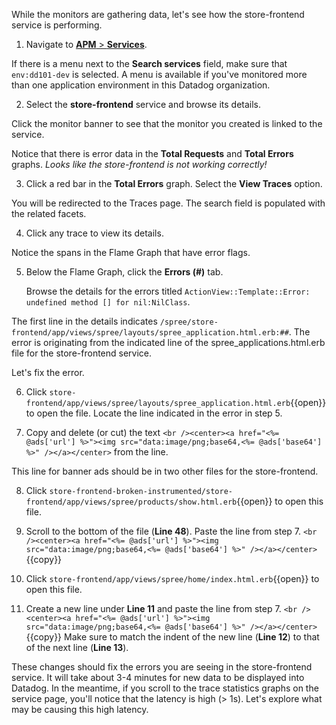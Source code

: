 While the monitors are gathering data, let's see how the store-frontend service is performing. 

1. Navigate to <a href="https://app.datadoghq.com/apm/services" target="_datadog">**APM** > **Services**</a>.

  If there is a menu next to the **Search services** field, make sure that `env:dd101-dev` is selected. A menu is available if you've monitored more than one application environment in this Datadog organization.

2. Select the **store-frontend** service and browse its details.

  Click the monitor banner to see that the monitor you created is linked to the service.

  Notice that there is error data in the **Total Requests** and **Total Errors** graphs. *Looks like the store-frontend is not working correctly!*

3. Click a red bar in the **Total Errors** graph. Select the **View Traces** option. 

  You will be redirected to the Traces page. The search field is populated with the related facets. 

4. Click any trace to view its details. 

  Notice the spans in the Flame Graph that have error flags.

5. Below the Flame Graph, click the **Errors (#)** tab. <p> Browse the details for the errors titled `ActionView::Template::Error: undefined method [] for nil:NilClass`. 

  The first line in the details indicates `/spree/store-frontend/app/views/spree/layouts/spree_application.html.erb:##`. The error is originating from the indicated line of the spree_applications.html.erb file for the store-frontend service.
  
  Let's fix the error.

6. Click `store-frontend/app/views/spree/layouts/spree_application.html.erb`{{open}} to open the file. Locate the line indicated in the error in step 5.

7. Copy and delete (or cut) the text `<br /><center><a href="<%= @ads['url'] %>"><img src="data:image/png;base64,<%= @ads['base64'] %>" /></a></center>` from the line.

  This line for banner ads should be in two other files for the store-frontend.

8. Click `store-frontend-broken-instrumented/store-frontend/app/views/spree/products/show.html.erb`{{open}} to open this file. 

9. Scroll to the bottom of the file (**Line 48**). Paste the line from step 7. 
```<br /><center><a href="<%= @ads['url'] %>"><img src="data:image/png;base64,<%= @ads['base64'] %>" /></a></center>```{{copy}}

10. Click `store-frontend/app/views/spree/home/index.html.erb`{{open}} to open this file. 

11. Create a new line under **Line 11** and paste the line from step 7. 
```<br /><center><a href="<%= @ads['url'] %>"><img src="data:image/png;base64,<%= @ads['base64'] %>" /></a></center>```{{copy}} Make sure to match the indent of the new line (**Line 12**) to that of the next line (**Line 13**).

These changes should fix the errors you are seeing in the store-frontend service. It will take about 3-4 minutes for new data to be displayed into Datadog. In the meantime, if you scroll to the trace statistics graphs on the service page, you'll notice that the latency is high (> 1s). Let's explore what may be causing this high latency.
